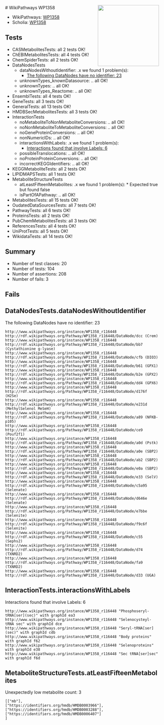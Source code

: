 <img style="float: right; width: 200px" src="https://upload.wikimedia.org/wikipedia/commons/thumb/8/83/Wplogo_with_text_500.png/640px-Wplogo_with_text_500.png" />
# WikiPathways WP1358

* WikiPathways: [WP1358](https://new.wikipathways.org/pathways/WP1358)
* Scholia: [WP1358](https://scholia.toolforge.org/wikipathways/WP1358)
## Tests
* CASMetabolitesTests: all 2 tests OK!
* ChEBIMetabolitesTests: all 4 tests OK!
* ChemSpiderTests: all 2 tests OK!
* DataNodesTests
    * dataNodesWithoutIdentifier: .x we found 1 problem(s):
        * [The following DataNodes have no identifier: 23](#8792c4b2)
    * unknownTypes_knownDatasource: .. all OK!
    * unknownTypes: .. all OK!
    * unknownTypes_Reactome: .. all OK!
* EnsemblTests: all 4 tests OK!
* GeneTests: all 3 tests OK!
* GeneralTests: all 13 tests OK!
* HMDBSecMetabolitesTests: all 3 tests OK!
* InteractionTests
    * noMetaboliteToNonMetaboliteConversions: .. all OK!
    * noNonMetaboliteToMetaboliteConversions: .. all OK!
    * noGeneProteinConversions: .. all OK!
    * nonNumericIDs: .. all OK!
    * interactionsWithLabels: .x we found 1 problem(s):
        * [Interactions found that involve Labels: 6](#630d267d)
    * possibleTranslocations: .. all OK!
    * noProteinProteinConversions: .. all OK!
    * incorrectKEGGIdentifiers: .. all OK!
* KEGGMetaboliteTests: all 2 tests OK!
* LIPIDMAPSTests: all 1 tests OK!
* MetaboliteStructureTests
    * atLeastFifteenMetabolites: .x we found 1 problem(s):
            * Expected true but found false
    * isPartOfAPathway: .. all OK!
* MetabolitesTests: all 15 tests OK!
* OudatedDataSourcesTests: all 7 tests OK!
* PathwayTests: all 6 tests OK!
* ProteinsTests: all 2 tests OK!
* PubChemMetabolitesTests: all 3 tests OK!
* ReferencesTests: all 4 tests OK!
* UniProtTests: all 5 tests OK!
* WikidataTests: all 14 tests OK!


## Summary

* Number of test classes: 20
* Number of tests: 104
* Number of assertions: 208
* Number of fails: 3

## Fails

<a name="8792c4b2" />

## DataNodesTests.dataNodesWithoutIdentifier

The following DataNodes have no identifier: 23
```
http://www.wikipathways.org/instance/WP1358_r116448 http://rdf.wikipathways.org/Pathway/WP1358_r116448/DataNode/dcc (Crem)
http://www.wikipathways.org/instance/WP1358_r116448 http://rdf.wikipathways.org/Pathway/WP1358_r116448/DataNode/bb7 (Cystathionine g-lyase)
http://www.wikipathways.org/instance/WP1358_r116448 http://rdf.wikipathways.org/Pathway/WP1358_r116448/DataNode/cfb (DIO3)
http://www.wikipathways.org/instance/WP1358_r116448 http://rdf.wikipathways.org/Pathway/WP1358_r116448/DataNode/b61 (GPX1)
http://www.wikipathways.org/instance/WP1358_r116448 http://rdf.wikipathways.org/Pathway/WP1358_r116448/DataNode/b2e (GPX2)
http://www.wikipathways.org/instance/WP1358_r116448 http://rdf.wikipathways.org/Pathway/WP1358_r116448/DataNode/dd4 (GPX6)
http://www.wikipathways.org/instance/WP1358_r116448 http://rdf.wikipathways.org/Pathway/WP1358_r116448/DataNode/d176f (H2Se)
http://www.wikipathways.org/instance/WP1358_r116448 http://rdf.wikipathways.org/Pathway/WP1358_r116448/DataNode/e231d (MethylSelenol MeSeH)
http://www.wikipathways.org/instance/WP1358_r116448 http://rdf.wikipathways.org/Pathway/WP1358_r116448/DataNode/a89 (NFKB-p105)
http://www.wikipathways.org/instance/WP1358_r116448 http://rdf.wikipathways.org/Pathway/WP1358_r116448/DataNode/ce9 (Pouf2f1)
http://www.wikipathways.org/instance/WP1358_r116448 http://rdf.wikipathways.org/Pathway/WP1358_r116448/DataNode/a0d (Pstk)
http://www.wikipathways.org/instance/WP1358_r116448 http://rdf.wikipathways.org/Pathway/WP1358_r116448/DataNode/a0e (SBP2)
http://www.wikipathways.org/instance/WP1358_r116448 http://rdf.wikipathways.org/Pathway/WP1358_r116448/DataNode/ab2 (SBP2)
http://www.wikipathways.org/instance/WP1358_r116448 http://rdf.wikipathways.org/Pathway/WP1358_r116448/DataNode/e0a (SBP2)
http://www.wikipathways.org/instance/WP1358_r116448 http://rdf.wikipathways.org/Pathway/WP1358_r116448/DataNode/e33 (SelV)
http://www.wikipathways.org/instance/WP1358_r116448 http://rdf.wikipathways.org/Pathway/WP1358_r116448/DataNode/c5a95 (Selenate)
http://www.wikipathways.org/instance/WP1358_r116448 http://rdf.wikipathways.org/Pathway/WP1358_r116448/DataNode/d646e (Selenate)
http://www.wikipathways.org/instance/WP1358_r116448 http://rdf.wikipathways.org/Pathway/WP1358_r116448/DataNode/e7bbe (Selenite)
http://www.wikipathways.org/instance/WP1358_r116448 http://rdf.wikipathways.org/Pathway/WP1358_r116448/DataNode/f9c6f (Selenite)
http://www.wikipathways.org/instance/WP1358_r116448 http://rdf.wikipathways.org/Pathway/WP1358_r116448/DataNode/c55 (Sephs2)
http://www.wikipathways.org/instance/WP1358_r116448 http://rdf.wikipathways.org/Pathway/WP1358_r116448/DataNode/d74 (TXNRD2)
http://www.wikipathways.org/instance/WP1358_r116448 http://rdf.wikipathways.org/Pathway/WP1358_r116448/DataNode/fa9 (TXNRD2)
http://www.wikipathways.org/instance/WP1358_r116448 http://rdf.wikipathways.org/Pathway/WP1358_r116448/DataNode/d33 (UGA)
```

<a name="630d267d" />

## InteractionTests.interactionsWithLabels

Interactions found that involve Labels: 6
```
http://www.wikipathways.org/instance/WP1358_r116448 "Phosphoseryl-tRNA[ser](sec)" with graphId ea3
http://www.wikipathways.org/instance/WP1358_r116448 "Selenocysteyl-tRNA sec" with graphId dce
http://www.wikipathways.org/instance/WP1358_r116448 "Seryl-tRNA[ser](sec)" with graphId cdb
http://www.wikipathways.org/instance/WP1358_r116448 "Body proteins" with graphId f62
http://www.wikipathways.org/instance/WP1358_r116448 "Selenoproteins" with graphId e38
http://www.wikipathways.org/instance/WP1358_r116448 "Sec tRNA[ser]sec" with graphId f6d
```

<a name="6d42913c" />

## MetaboliteStructureTests.atLeastFifteenMetabolites

Unexpectedly low metabolite count: 3

```
[["mb"],
["https://identifiers.org/hmdb/HMDB0003966"],
["https://identifiers.org/hmdb/HMDB0003288"],
["https://identifiers.org/hmdb/HMDB0006407"]
]
```

